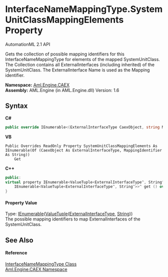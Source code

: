 # InterfaceNameMappingType.SystemUnitClassMappingElements Property 
AutomationML 2.1 API 

Gets the collection of possible mapping identifiers for this InterfaceNameMappingType for elements of the mapped SystemUnitClass. The Collection contains all ExternalInterfaces (including inherited) of the SystemUnitClass. The ExternalInterface Name is used as the Mapping identifier.

**Namespace:**&nbsp;<a href="N_Aml_Engine_CAEX">Aml.Engine.CAEX</a><br />**Assembly:**&nbsp;AML.Engine (in AML.Engine.dll) Version: 1.6

## Syntax

**C#**<br />
``` C#
public override IEnumerable<(ExternalInterfaceType CaexObject, string MappingIdentifier)> SystemUnitClassMappingElements { get; }
```

**VB**<br />
``` VB
Public Overrides ReadOnly Property SystemUnitClassMappingElements As IEnumerable(Of (CaexObject As ExternalInterfaceType, MappingIdentifier As String))
	Get
```

**C++**<br />
``` C++
public:
virtual property IEnumerable<ValueTuple<ExternalInterfaceType^, String^>>^ SystemUnitClassMappingElements {
	IEnumerable<ValueTuple<ExternalInterfaceType^, String^>>^ get () override;
}
```


#### Property Value
Type: <a href="https://docs.microsoft.com/dotnet/api/system.collections.generic.ienumerable-1" target="_parent" rel="noopener noreferrer">IEnumerable</a>(<a href="https://docs.microsoft.com/dotnet/api/system.valuetuple-2" target="_parent" rel="noopener noreferrer">ValueTuple</a>(<a href="T_Aml_Engine_CAEX_ExternalInterfaceType">ExternalInterfaceType</a>, <a href="https://docs.microsoft.com/dotnet/api/system.string" target="_parent" rel="noopener noreferrer">String</a>))<br />The possible mapping identifiers to map ExternalInterfaces of the SystemUnitClass.

## See Also


#### Reference
<a href="T_Aml_Engine_CAEX_InterfaceNameMappingType">InterfaceNameMappingType Class</a><br /><a href="N_Aml_Engine_CAEX">Aml.Engine.CAEX Namespace</a><br />